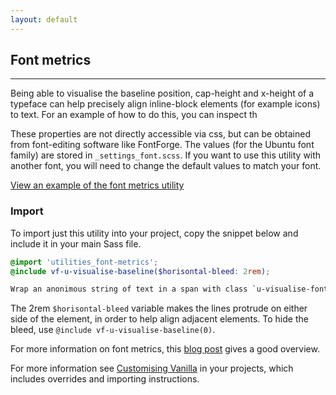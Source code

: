 ```yaml
---
layout: default
---
```


## Font metrics

<hr>

Being able to visualise the baseline position, cap-height and x-height of a typeface can help precisely align  inline-block elements (for example icons) to text. For an example of how to do this, you can inspect th

These properties are not directly accessible via css, but can be obtained from font-editing software like FontForge. The values (for the Ubuntu font family) are stored in `_settings_font.scss`. If you want to use this utility with another font, you will need to change the default values to match your font.

<a href="/examples/utilities/font-metrics/"
    class="js-example">
  View an example of the font metrics utility
</a>

### Import

To import just this utility into your project, copy the snippet below and include it in your main Sass file.

```scss
@import 'utilities_font-metrics';
@include vf-u-visualise-baseline($horisontal-bleed: 2rem);
```

```html
Wrap an anonimous string of text in a span with class `u-visualise-font-metrics`.
```

The 2rem `$horisontal-bleed` variable makes the lines protrude on either side of the element, in order to help align adjacent elements. To hide the bleed, use `@include vf-u-visualise-baseline(0)`.

For more information on font metrics, this <a class="p-link--external" href="http://iamvdo.me/en/blog/css-font-metrics-line-height-and-vertical-align">blog post</a> gives a good overview.

For more information see [Customising Vanilla](/customising-vanilla/) in your projects, which includes overrides and importing instructions.
